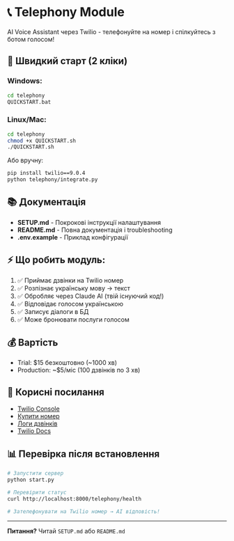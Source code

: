 # 📞 Telephony Module

AI Voice Assistant через Twilio - телефонуйте на номер і спілкуйтесь з ботом голосом!

## 🚀 Швидкий старт (2 кліки)

### Windows:
```bash
cd telephony
QUICKSTART.bat
```

### Linux/Mac:
```bash
cd telephony
chmod +x QUICKSTART.sh
./QUICKSTART.sh
```

Або вручну:
```bash
pip install twilio==9.0.4
python telephony/integrate.py
```

## 📚 Документація

- **SETUP.md** - Покрокові інструкції налаштування
- **README.md** - Повна документація і troubleshooting
- **.env.example** - Приклад конфігурації

## ⚡ Що робить модуль:

1. ✅ Приймає дзвінки на Twilio номер
2. ✅ Розпізнає українську мову → текст
3. ✅ Обробляє через Claude AI (твій існуючий код!)
4. ✅ Відповідає голосом українською
5. ✅ Записує діалоги в БД
6. ✅ Може бронювати послуги голосом

## 💰 Вартість

- Trial: $15 безкоштовно (~1000 хв)
- Production: ~$5/міс (100 дзвінків по 3 хв)

## 🔗 Корисні посилання

- [Twilio Console](https://console.twilio.com)
- [Купити номер](https://console.twilio.com/phone-numbers)
- [Логи дзвінків](https://console.twilio.com/monitor/logs/calls)
- [Twilio Docs](https://www.twilio.com/docs/voice)

## 📊 Перевірка після встановлення

```bash
# Запустити сервер
python start.py

# Перевірити статус
curl http://localhost:8000/telephony/health

# Зателефонувати на Twilio номер → AI відповість!
```

---

**Питання?** Читай `SETUP.md` або `README.md`
